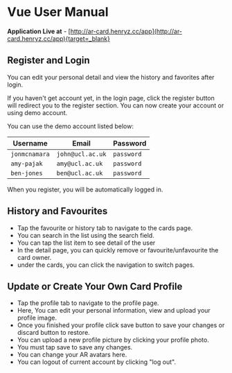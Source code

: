# Vue User Manual

**Application Live at** - [http://ar-card.henryz.cc/app](http://ar-card.henryz.cc/app){target=_blank}

## Register and Login

You can edit your personal detail and view the history and favorites after login.

If you haven't get account yet, in the login page, click the register button will redirect you to the register section. You can now create your account or using demo account.

You can use the demo account listed below:

| Username      | Email            | Password   |
| ------------- | ---------------- | ---------- |
| `jonmcnamara` | `john@ucl.ac.uk` | `password` |
| `amy-pajak`   | `amy@ucl.ac.uk`  | `password` |
| `ben-jones`   | `ben@ucl.ac.uk`  | `password` |

When you register, you will be automatically logged in.

## History and Favourites

- Tap the favourite or history tab to navigate to the cards page.
- You can search in the list using the search field.
- You can tap the list item to see detail of the user
- In the detail page, you can quickly remove or favourite/unfavourite the card owner.
- under the cards, you can click the navigation to switch pages.

## Update or Create Your Own Card Profile

- Tap the profile tab to navigate to the profile page.
- Here, You can edit your personal information, view and upload your profile image.
- Once you finished your profile click save button to save your changes or discard button to restore.
- You can upload a new profile picture by clicking your profile photo.
- You must tap save to save any changes.
- You can change your AR avatars here.
- You can logout of current account by clicking "log out".
